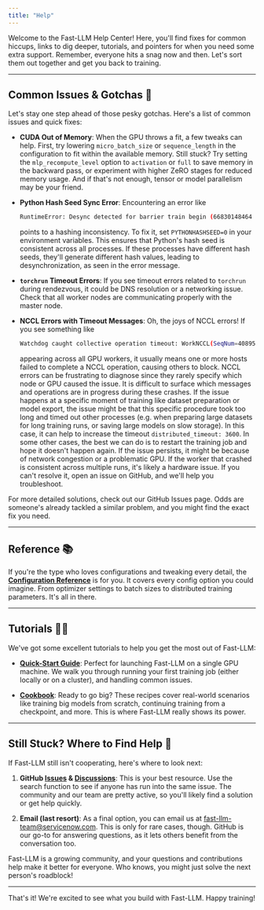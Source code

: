 ```yaml
---
title: "Help"
---
```


Welcome to the Fast-LLM Help Center! Here, you'll find fixes for common hiccups, links to dig deeper, tutorials, and pointers for when you need some extra support. Remember, everyone hits a snag now and then. Let's sort them out together and get you back to training.

---

## Common Issues & Gotchas 🚧

Let's stay one step ahead of those pesky gotchas. Here's a list of common issues and quick fixes:

-   **CUDA Out of Memory**: When the GPU throws a fit, a few tweaks can help. First, try lowering `micro_batch_size` or `sequence_length` in the configuration to fit within the available memory. Still stuck? Try setting the `mlp_recompute_level` option to `activation` or `full` to save memory in the backward pass, or experiment with higher ZeRO stages for reduced memory usage. And if that's not enough, tensor or model parallelism may be your friend.

-   **Python Hash Seed Sync Error**: Encountering an error like

    ```bash
    RuntimeError: Desync detected for barrier train begin (66830148464 != 133042721120)
    ```

    points to a hashing inconsistency. To fix it, set `PYTHONHASHSEED=0` in your environment variables. This ensures that Python's hash seed is consistent across all processes. If these processes have different hash seeds, they'll generate different hash values, leading to desynchronization, as seen in the error message.

-   **`torchrun` Timeout Errors**: If you see timeout errors related to `torchrun` during rendezvous, it could be DNS resolution or a networking issue. Check that all worker nodes are communicating properly with the master node.

-   **NCCL Errors with Timeout Messages**: Oh, the joys of NCCL errors! If you see something like

    ```bash
    Watchdog caught collective operation timeout: WorkNCCL(SeqNum=408951, OpType=_ALLGATHER_BASE, … , Timeout(ms)=600000) ran for 600351 milliseconds before timing out
    ```

    appearing across all GPU workers, it usually means one or more hosts failed to complete a NCCL operation, causing others to block. NCCL errors can be frustrating to diagnose since they rarely specify which node or GPU caused the issue. It is difficult to surface which messages and operations are in progress during these crashes. If the issue happens at a specific moment of training like dataset preparation or model export, the issue might be that this specific procedure took too long and timed out other processes (e.g. when preparing large datasets for long training runs, or saving large models on slow storage). In this case, it can help to increase the timeout `distributed_timeout: 3600`.
    In some other cases, the best we can do is to restart the training job and hope it doesn't happen again. If the issue persists, it might be because of network congestion or a problematic GPU. If the worker that crashed is consistent across multiple runs, it's likely a hardware issue. If you can't resolve it, open an issue on GitHub, and we'll help you troubleshoot.

For more detailed solutions, check out our GitHub Issues page. Odds are someone's already tackled a similar problem, and you might find the exact fix you need.

---

## Reference 📚

If you're the type who loves configurations and tweaking every detail, the [**Configuration Reference**](user_guide/configuration.md) is for you. It covers every config option you could imagine. From optimizer settings to batch sizes to distributed training parameters. It's all in there.

---

## Tutorials 👨‍🏫

We've got some excellent tutorials to help you get the most out of Fast-LLM:

-   [**Quick-Start Guide**](quick-start.md): Perfect for launching Fast-LLM on a single GPU machine. We walk you through running your first training job (either locally or on a cluster), and handling common issues.

-   [**Cookbook**](recipes/train.md): Ready to go big? These recipes cover real-world scenarios like training big models from scratch, continuing training from a checkpoint, and more. This is where Fast-LLM really shows its power.

---

## Still Stuck? Where to Find Help 🙋

If Fast-LLM still isn't cooperating, here's where to look next:

1.  **GitHub [Issues](https://github.com/ServiceNow/Fast-LLM/issues) & [Discussions](https://github.com/ServiceNow/Fast-LLM/discussions)**: This is your best resource. Use the search function to see if anyone has run into the same issue. The community and our team are pretty active, so you'll likely find a solution or get help quickly.

2.  **Email (last resort)**: As a final option, you can email us at [fast-llm-team@servicenow.com](mailto:fast-llm-team@servicenow.com). This is only for rare cases, though. GitHub is our go-to for answering questions, as it lets others benefit from the conversation too.

Fast-LLM is a growing community, and your questions and contributions help make it better for everyone. Who knows, you might just solve the next person's roadblock!

---

That's it! We're excited to see what you build with Fast-LLM. Happy training!
